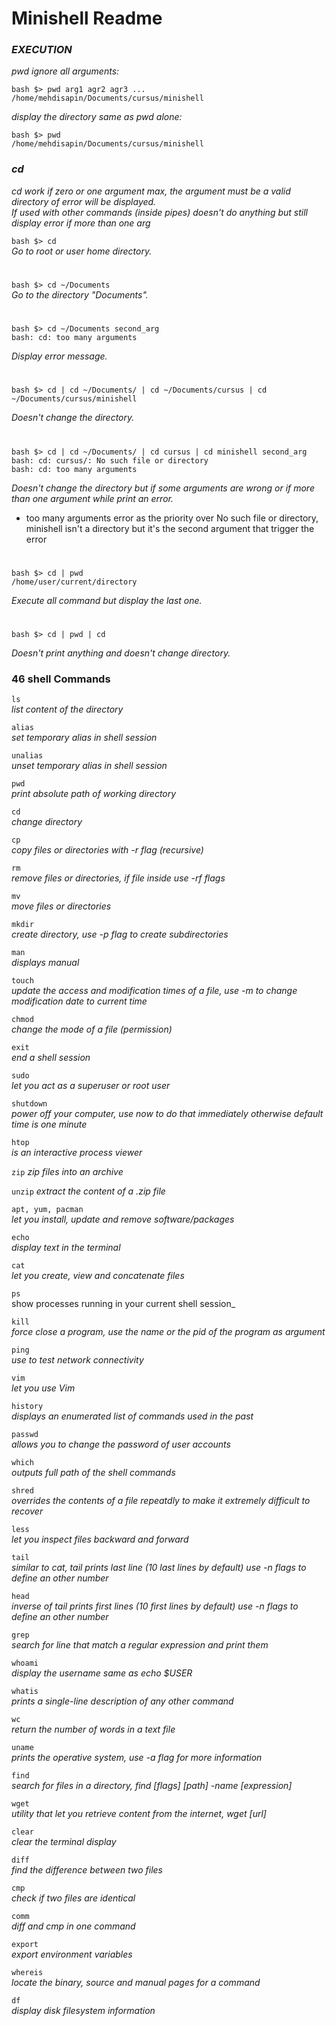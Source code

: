 # Minishell Readme

###  _EXECUTION_

_pwd ignore all arguments:_
```
bash $> pwd arg1 agr2 agr3 ...
/home/mehdisapin/Documents/cursus/minishell
```

_display the directory same as pwd alone:_
```
bash $> pwd
/home/mehdisapin/Documents/cursus/minishell
```

### _cd_
_cd work if zero or one argument max, the argument must be a valid directory 
of error will be displayed. \
If used with other commands (inside pipes) doesn't do anything but still 
display error if more than one arg_ 

`bash $> cd`  
_Go to root or user home directory._

#

`bash $> cd ~/Documents`  
_Go to the directory "Documents"._

#

```
bash $> cd ~/Documents second_arg
bash: cd: too many arguments
```
_Display error message._

#

```
bash $> cd | cd ~/Documents/ | cd ~/Documents/cursus | cd ~/Documents/cursus/minishell
```
_Doesn't change the directory._

#

```
bash $> cd | cd ~/Documents/ | cd cursus | cd minishell second_arg
bash: cd: cursus/: No such file or directory
bash: cd: too many arguments
```
_Doesn't change the directory but if some arguments are wrong or if more 
than one argument while print an error._
- too many arguments error as the priority over No such file or directory,  
minishell isn't a directory but it's the second argument that trigger the error

#

```
bash $> cd | pwd
/home/user/current/directory
```
_Execute all command but display the last one._

#

```
bash $> cd | pwd | cd
```
_Doesn't print anything and doesn't change directory._

### 46 shell Commands

`ls`  
_list content of the directory_

`alias`  
_set temporary alias in shell session_

`unalias`  
_unset temporary alias in shell session_

`pwd`  
_print absolute path of working directory_

`cd`  
_change directory_

`cp`  
_copy files or directories with -r flag (recursive)_

`rm`  
_remove files or directories, if file inside use -rf flags_

`mv`  
_move files or directories_

`mkdir`  
_create directory, use -p flag to create subdirectories_

`man`  
_displays manual_

`touch`  
_update the access and modification times of a file, use -m to change modification date to current time_

`chmod`  
_change the mode of a file (permission)_

`exit`  
_end a shell session_

`sudo`  
_let you act as a superuser or root user_

`shutdown`  
_power off your computer, use now to do that immediately otherwise default time is one minute_

`htop`  
_is an interactive process viewer_

`zip`
_zip files into an archive_

`unzip`
_extract the content of a .zip file_

`apt, yum, pacman`  
_let you install, update and remove software/packages_

`echo`  
_display text in the terminal_

`cat`  
_let you create, view and concatenate files_

`ps`  
show processes running in your current shell session_

`kill`  
_force close a program, use the name or the pid of the program as argument_

`ping`  
_use to test network connectivity_

`vim`  
_let you use Vim_

`history`  
_displays an enumerated list of commands used in the past_

`passwd`  
_allows you to change the password of user accounts_

`which`  
_outputs full path of the shell commands_

`shred`  
_overrides the contents of a file repeatdly to make it extremely difficult to recover_

`less`  
_let you inspect files backward and forward_

`tail`  
_similar to cat, tail prints last line (10 last lines by default) use -n flags to define an other number_

`head`  
_inverse of tail prints first lines (10 first lines by default) use -n flags to define an other number_

`grep`  
_search for line that match a regular expression and print them_

`whoami`  
_display the username same as echo $USER_

`whatis`  
_prints a single-line description of any other command_

`wc`  
_return the number of words in a text file_

`uname`  
_prints the operative system, use -a flag for more information_

`find`  
_search for files in a directory, find [flags] [path] -name [expression]_

`wget`  
_utility that let you retrieve content from the internet, wget [url]_

`clear`  
_clear the terminal display_

`diff`  
_find the difference between two files_

`cmp`  
_check if two files are identical_

`comm`  
_diff and cmp in one command_

`export`  
_export environment variables_

`whereis`  
_locate the binary, source and manual pages for a command_

`df`  
_display disk filesystem information_

